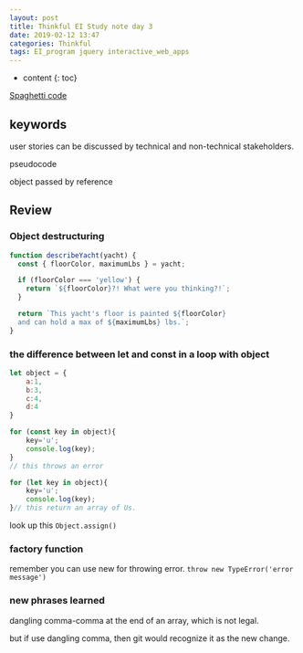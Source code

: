```yaml
---
layout: post
title: Thinkful EI Study note day 3
date: 2019-02-12 13:47
categories: Thinkful
tags: EI_program jquery interactive_web_apps
---
```


* content
{: toc}



[Spaghetti code](https://en.wikipedia.org/wiki/Spaghetti_code)



## keywords

user stories
can be discussed by technical and non-technical stakeholders.


pseudocode

object passed by reference


## Review
### Object destructuring
```JavaScript
function describeYacht(yacht) {
  const { floorColor, maximumLbs } = yacht;

  if (floorColor === 'yellow') {
    return `${floorColor}?! What were you thinking?!`;
  }

  return `This yacht's floor is painted ${floorColor}
  and can hold a max of ${maximumLbs} lbs.`;
}

```

### the difference between let and const in a loop with object
```javascript
let object = {
	a:1,
	b:3,
	c:4,
	d:4
}

for (const key in object){
	key='u';
	console.log(key);
}
// this throws an error

for (let key in object){
	key='u';
	console.log(key);
}// this return an array of Us.
```

look up this `Object.assign()`

### factory function

remember you can use new for throwing error.
`throw new TypeError('error message')`

### new phrases learned

dangling comma-comma at the end of an array, which is not legal.

but if use dangling comma, then git would recognize it as the new change.
